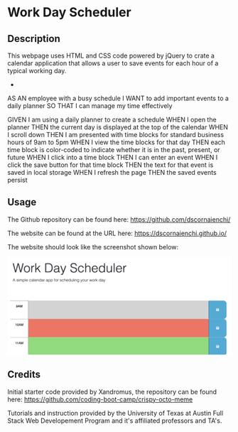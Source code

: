 # Work Day Scheduler

## Description

This webpage uses HTML and CSS code powered by jQuery to crate a calendar application that allows a user to save events for each hour of a typical working day. 

* 

AS AN employee with a busy schedule
I WANT to add important events to a daily planner
SO THAT I can manage my time effectively

GIVEN I am using a daily planner to create a schedule
WHEN I open the planner
THEN the current day is displayed at the top of the calendar
WHEN I scroll down
THEN I am presented with time blocks for standard business hours of 9am to 5pm
WHEN I view the time blocks for that day
THEN each time block is color-coded to indicate whether it is in the past, present, or future
WHEN I click into a time block
THEN I can enter an event
WHEN I click the save button for that time block
THEN the text for that event is saved in local storage
WHEN I refresh the page
THEN the saved events persist

## Usage

The Github repository can be found here: https://github.com/dscornaienchi/

The website can be found at the URL here: https://dscornaienchi.github.io/

The website should look like the screenshot shown below:

![alt text](./Assets/Website%20Screenshot.jpg)

## Credits

Initial starter code provided by Xandromus, the repository can be found here: https://github.com/coding-boot-camp/crispy-octo-meme

Tutorials and instruction provided by the University of Texas at Austin Full Stack Web Developement Program and it's affiliated professors and TA's. 